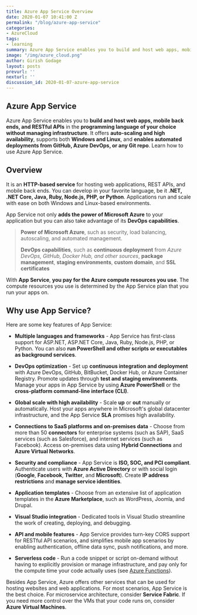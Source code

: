 ```yaml
---
title: Azure App Service Overview
date: 2020-01-07 10:41:00 Z
permalink: "/blog/azure-app-service"
categories:
- AzureCloud
tags:
- learning
summary: Azure App Service enables you to build and host web apps, mobile back ends, and RESTful APIs in the programming language of your choice without managing infrastructure. It offers auto-scaling and high availability, supports both Windows and Linux, and enables automated deployments from GitHub, Azure DevOps, or any Git repo. Learn how to use Azure App Service. 
image: "/img/azure_cloud.png"
author: Girish Godage
layout: posts
prevurl: ''
nexturl: ''
discussion_id: 2020-01-07-azure-app-service
---
```


## Azure App Service

 Azure App Service enables you to **build and host web apps, mobile back ends, and RESTful APIs** in the **programming language of your choice without managing infrastructure**. It offers **auto-scaling and high availability**, supports both **Windows and Linux**, and **enables automated deployments from GitHub, Azure DevOps, or any Git repo**. Learn how to use Azure App Service.

## Overview

 It is an **HTTP-based service** for hosting web applications, REST APIs, and mobile back ends. You can develop in your favorite language, be it **.NET, .NET Core, Java, Ruby, Node.js, PHP, or Python**. Applications run and scale with ease on both Windows and Linux-based environments. 

 App Service not only **adds the power of Microsoft Azure** to your application but you can also take advantage of its **DevOps capabilities**.

> **Power of Microsoft Azure**, such as security, load  balancing, autoscaling, and automated management.
>
> **DevOps capabilities**, such as **continuous deployment** from *Azure DevOps, GitHub, Docker Hub, and other sources*, **package management**, **staging environments**, **custom domain**, and **SSL certificates**

With **App Service**, **you pay for the Azure compute resources you use**. The compute resources you use is determined by the App Service plan that you run your apps on.

## Why use App Service?

Here are some key features of App Service:

* **Multiple languages and frameworks** - App Service has first-class support for ASP.NET, ASP.NET Core, Java, Ruby, Node.js, PHP, or Python. You can also **run PowerShell and other scripts or executables as background services**.
  
* **DevOps optimization** - Set up **continuous integration and deployment** with Azure DevOps, GitHub, BitBucket, Docker Hub, or Azure Container Registry. Promote updates through **test and staging environments**. Manage your apps in App Service by using **Azure PowerShell** or the **cross-platform command-line interface (CLI)**.
* **Global scale with high availability** - Scale **up** or **out** manually or automatically. Host your apps anywhere in Microsoft's global datacenter infrastructure, and the App Service **SLA** promises high availability.
* **Connections to SaaS platforms and on-premises data** - Choose from more than 50 **connectors** for enterprise systems (such as SAP), SaaS services (such as Salesforce), and internet services (such as Facebook). Access on-premises data using **Hybrid Connections** and **Azure Virtual Networks**.
* **Security and compliance** - App Service is **ISO, SOC, and PCI compliant**. Authenticate users with **Azure Active Directory** or with social login (**Google**, **Facebook**, **Twitter**, and **Microsoft**). Create **IP address restrictions** and **manage service identities**.
* **Application templates** - Choose from an extensive list of application templates in the **Azure Marketplace**, such as WordPress, Joomla, and Drupal.
* **Visual Studio integration** - Dedicated tools in Visual Studio streamline the work of creating, deploying, and debugging.
* **API and mobile features** - App Service provides turn-key CORS support for RESTful API scenarios, and simplifies mobile app scenarios by enabling authentication, offline data sync, push notifications, and more.
* **Serverless code** - Run a code snippet or script on-demand without having to explicitly provision or manage infrastructure, and pay only for the compute time your code actually uses (see [Azure Functions](/azure/azure-functions/)).

Besides App Service, Azure offers other services that can be used for hosting websites and web applications. For most scenarios, App Service is the best choice.  For microservice architecture, consider **Service Fabric**. If you need more control over the VMs that your code runs on, consider **Azure Virtual Machines**.